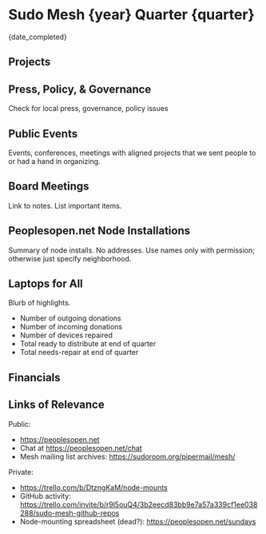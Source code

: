 # Sudo Mesh {year} Quarter {quarter}
{date_completed}

## Projects

## Press, Policy, & Governance
Check for local press, governance, policy issues

## Public Events
Events, conferences, meetings with aligned projects
that we sent people to or had a hand in organizing.

## Board Meetings
Link to notes. List important items.

## Peoplesopen.net Node Installations
Summary of node installs.
No addresses.
Use names only with permission; otherwise just specify neighborhood.

## Laptops for All
Blurb of highlights.

- Number of outgoing donations
- Number of incoming donations
- Number of devices repaired
- Total ready to distribute at end of quarter
- Total needs-repair at end of quarter

## Financials

## Links of Relevance
Public:
* https://peoplesopen.net
* Chat at https://peoplesopen.net/chat
* Mesh mailing list archives: https://sudoroom.org/pipermail/mesh/

Private:
* https://trello.com/b/DtzngKaM/node-mounts
* GitHub activity: https://trello.com/invite/b/r9l5ouQ4/3b2eecd83bb9e7a57a339cf1ee038288/sudo-mesh-github-repos
* Node-mounting spreadsheet (dead?): https://peoplesopen.net/sundays
